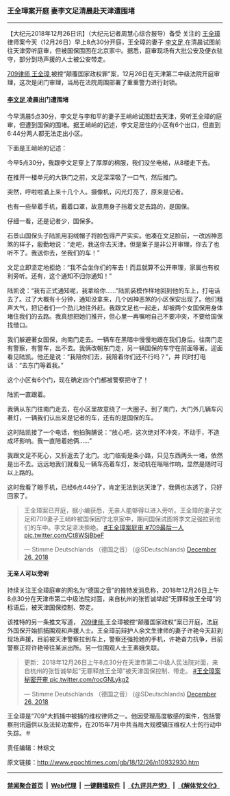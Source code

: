 ### 王全璋案开庭 妻李文足清晨赴天津遭围堵
------------------------

<p>
 【大纪元2018年12月26日讯】（大纪元记者周慧心综合报导）备受
 <span class="s1">
  关注的
  <a href="http://www.epochtimes.com/gb/tag/%E7%8E%8B%E5%85%A8%E7%92%8B.html">
   王全璋
  </a>
  律师案今天（12月26日）早上8点30分开庭，王全璋的妻子
  <a href="http://www.epochtimes.com/gb/tag/%E6%9D%8E%E6%96%87%E8%B6%B3.html">
   李文足
  </a>
  在清晨试图前往天津旁听庭审，但被国保围困在北京家中。据悉，庭审现场有大批公安及便衣驻守，部分到场声援的人士被公安带走。
 </span>
</p>
<p>
 <a href="http://www.epochtimes.com/gb/tag/709%E5%BE%8B%E5%B8%88.html">
  709律师
 </a>
 <a href="http://www.epochtimes.com/gb/tag/%E7%8E%8B%E5%85%A8%E7%92%8B.html">
  王全璋
 </a>
 被控“颠覆国家政权罪”案，12月26日在天津第二中级法院开庭审理，这次是闭门审理，当局在法院周围部署了重重警力进行封锁。
</p>
<h4 class="p1">
 <span class="s1">
  <a href="http://www.epochtimes.com/gb/tag/%E6%9D%8E%E6%96%87%E8%B6%B3.html">
   李文足
  </a>
  凌晨出门遭围堵
 </span>
</h4>
<p class="p1">
 <span class="s1">
  今早清晨5点30分，李文足与李和平的妻子王峭岭试图赶去天津，旁听王全璋的庭审，但遭到国保的围堵。据王峭岭的记述，李文足居住的小区有6个出口，但直到6:44分两人都无法走出小区。
 </span>
</p>
<p class="p1">
 <span class="s1">
  下面是王峭岭的记述：
 </span>
</p>
<p class="p1">
 <span class="s1">
  今早5点30分，我跟李文足穿上了厚厚的棉服，我们没坐电梯，从8楼走下去。
 </span>
</p>
<p class="p1">
 <span class="s1">
  在推开一楼单元的大铁门之前，文足深深吸了一口气，然后推门。
 </span>
</p>
<p class="p1">
 <span class="s1">
  突然，呼啦啦涌上来十几个人。摄像机，闪光灯亮了，原来是记者。
 </span>
</p>
<p class="p1">
 <span class="s1">
  也有一些举着手机，戴着口罩，故意用身子挡着文足去路的，是国保。
 </span>
</p>
<p class="p1">
 <span class="s1">
  仔细一看，还是记者少，国保多。
 </span>
</p>
<p class="p1">
 <span class="s1">
  石景山国保头子陆凯用羽绒帽子将脸包得严严实实。他凑在文足脸前，一改凶神恶煞的样子，殷勤地说：“走吧，我送你去天津。但是案子是非公开审理，你去了也听不了。我送你去，坐我们的车！”
 </span>
</p>
<p class="p1">
 <span class="s1">
  文足立即坚定地拒绝：“我不会坐你们的车去！而且就算不公开审理，家属也有权利旁听。还有，这个通知不归你通知！”
 </span>
</p>
<p class="p1">
 <span class="s1">
  陆凯说：“我有正式通知呢，我拿给你……”陆凯装模作样地回到他的车上，打电话去了。过了大概有十分钟，通知没拿来，几个凶神恶煞的小区保安出现了。他们粗声大气，把记者们一个劲儿地往外赶。我跟文足也一起走，却被两个女国保用身体堵住我们的去路。我真想把她们推开，但心里一再嘱咐自己不要冲突，不要给国保找借口。
 </span>
</p>
<p class="p1">
 <span class="s1">
  我们躲避著女国保，向南门走去。一辆车在黑暗中慢慢地跟在我们身后。往南门走有警察，有警车，出不去。我俩改朝东门走，另一辆国保的车守在前面等著。迎面看见陆凯。他还是说：“我陪你们去，我陪着你们还不行吗？”，并
 </span>
 <span class="s1">
  同时打电话：“去东门等着我。”
 </span>
</p>
<p class="p1">
 <span class="s1">
  这个小区有6个门，现在确定四个门都被警察把守了！
 </span>
</p>
<p class="p1">
 <span class="s1">
  陆凯一直跟着。
 </span>
</p>
<p class="p1">
 <span class="s1">
  我俩从东门往南门走去，在小区里故意绕了一大圈子。到了南门，大门外几辆车闪著灯，一辆我们认出来是记者的车，还有的是国保的车。
 </span>
</p>
<p class="p1">
 <span class="s1">
  这时陆凯接了一个电话，他拍胸脯说：“放心吧，这次绝对不冲突，不动手，不造成坏影响。我一直陪着她俩……”
 </span>
</p>
<p class="p1">
 <span class="s1">
  我跟文足不死心，又折返去了北门。北门临街是条小路，只见东西两头一堵，依然是出不去。远远地我们就看见一辆车亮着车灯，发动机在嗡嗡作响，显然是随时可以上路的。
 </span>
</p>
<p class="p1">
 <span class="s1">
  这时我看了眼手机，已经6点44分了，肯定无法到达天津了，我俩也冻透了，只好回家了。
 </span>
</p>
<blockquote class="twitter-tweet" data-width="550">
 <p dir="ltr" lang="zh">
  王全璋案已开庭，据小编获悉，无亲人能够得以进入旁听。王全璋的妻子文足和709妻子王峭岭被国保困守北京家中，期间国保试图将李文足强拉到他们的车中。李文足坚决拒绝。
  <a href="https://twitter.com/hashtag/%E7%8E%8B%E5%85%A8%E7%92%8B%E6%A1%88%E5%BA%AD%E5%AE%A1?src=hash&amp;ref_src=twsrc%5Etfw">
   #王全璋案庭审
  </a>
  <a href="https://twitter.com/hashtag/709%E6%9C%80%E5%90%8E%E4%B8%80%E4%BA%BA?src=hash&amp;ref_src=twsrc%5Etfw">
   #709最后一人
  </a>
  <a href="https://t.co/Ct8WSjBbeF">
   pic.twitter.com/Ct8WSjBbeF
  </a>
 </p>
 <p>
  — Stimme Deutschlands （德国之音） (@SDeutschlands)
  <a href="https://twitter.com/SDeutschlands/status/1077725187892760578?ref_src=twsrc%5Etfw">
   December 26, 2018
  </a>
 </p>
</blockquote>
<p>
</p>
<h4 class="p1">
 <span class="s1">
  无亲人可以旁听
 </span>
</h4>
<p class="p1">
 <span class="s1">
  持续关注王全璋庭审的网名为“德国之音”的推特发消息称，2018年12月26日上午8点30分在天津市第二中级法院对面，来自杭州的张哲诚举起“无罪释放王全璋”的标语后，被天津国保控制、带走。
 </span>
</p>
<p class="p2">
 <span class="s1">
  该推特的另一条推文写道，
  <a href="http://www.epochtimes.com/gb/tag/709%E5%BE%8B%E5%B8%88.html">
   709律师
  </a>
  王全璋被控“颠覆国家政权”案已开庭，法庭外国保开始抓捕围观和声援人士。王全璋前辩护人余文生律师的妻子许艳今天赶到现场声援，目前被天津警察拉到车上，警察还强抢她的手机，许艳奋力抗争，目前警察正将许艳带往某派出所。另一位围观人士王素娥失联。
 </span>
</p>
<blockquote class="twitter-tweet" data-width="550">
 <p dir="ltr" lang="zh">
  更新：2018年12月26日上午8点30分在天津市第二中级人民法院对面，来自杭州的张哲诚举起“无罪释放王全璋”被天津国保控制、带走。
  <a href="https://twitter.com/hashtag/%E7%8E%8B%E5%85%A8%E7%92%8B%E6%A1%88%E7%A7%98%E5%AF%86%E5%BC%80%E5%AE%A1?src=hash&amp;ref_src=twsrc%5Etfw">
   #王全璋案秘密开审
  </a>
  <a href="https://t.co/rocGNLykg2">
   pic.twitter.com/rocGNLykg2
  </a>
 </p>
 <p>
  — Stimme Deutschlands （德国之音） (@SDeutschlands)
  <a href="https://twitter.com/SDeutschlands/status/1077747405343391744?ref_src=twsrc%5Etfw">
   December 26, 2018
  </a>
 </p>
</blockquote>
<p>
</p>
<p class="p2">
 王全璋是“709”大抓捕中被捕的维权律师之一。他因受理高度敏感的案件，包括警察刑讯逼供以及法轮功案件，在2015年7月中共当局大规模镇压维权人士的行动中失踪。＃
</p>
<p class="p2">
 责任编辑：林琮文
</p>

原文链接：http://www.epochtimes.com/gb/18/12/26/n10932930.htm


------------------------
#### [禁闻聚合首页](https://github.com/gfw-breaker/banned-news/blob/master/README.md) &nbsp;|&nbsp; [Web代理](https://github.com/gfw-breaker/open-proxy/blob/master/README.md) &nbsp;|&nbsp; [一键翻墙软件](https://github.com/gfw-breaker/nogfw/blob/master/README.md) &nbsp;|&nbsp; [《九评共产党》](https://github.com/gfw-breaker/9ping.md/blob/master/README.md#九评之一评共产党是什么) &nbsp;|&nbsp; [《解体党文化》](https://github.com/gfw-breaker/jtdwh.md/blob/master/README.md#绪论)
